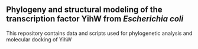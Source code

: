 ## Phylogeny and structural modeling of the transcription factor YihW from _Escherichia coli_ 

This repository contains data and scripts used for phylogenetic analysis and molecular docking of YihW 

